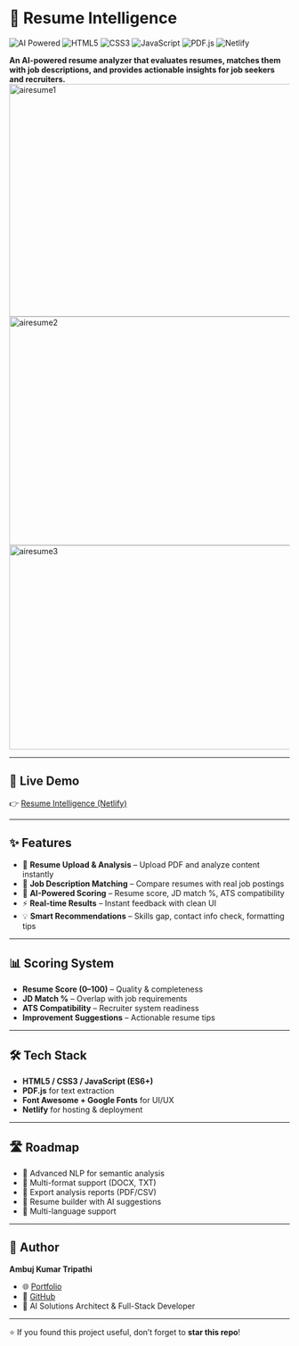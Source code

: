 # 🧠 Resume Intelligence

![AI Powered](https://img.shields.io/badge/AI-Powered-orange)
![HTML5](https://img.shields.io/badge/html5-%23E34F26.svg?style=flat&logo=html5&logoColor=white)
![CSS3](https://img.shields.io/badge/css3-%231572B6.svg?style=flat&logo=css3&logoColor=white)
![JavaScript](https://img.shields.io/badge/javascript-%23323330.svg?style=flat&logo=javascript&logoColor=%23F7DF1E)
![PDF.js](https://img.shields.io/badge/PDF.js-v3.11.174-red)
![Netlify](https://img.shields.io/badge/Deployed-Netlify-brightgreen)

**An AI-powered resume analyzer that evaluates resumes, matches them with job descriptions, and provides actionable insights for job seekers and recruiters.**
<img width="925" height="417" alt="airesume1" src="https://github.com/user-attachments/assets/4f956ba8-d215-4799-9485-0d2d1974fe95" />
<img width="849" height="410" alt="airesume2" src="https://github.com/user-attachments/assets/4fd1262e-e23d-4b5e-bf42-9d1d9cc79930" />
<img width="854" height="366" alt="airesume3" src="https://github.com/user-attachments/assets/926eff8d-3f1e-4bd8-a024-6c9e71530141" />


---

## 🚀 Live Demo  
👉 [Resume Intelligence (Netlify)](https://ambuj-resume-intelligence.netlify.app/)

---

## ✨ Features  

- 📄 **Resume Upload & Analysis** – Upload PDF and analyze content instantly  
- 📝 **Job Description Matching** – Compare resumes with real job postings  
- 🎯 **AI-Powered Scoring** – Resume score, JD match %, ATS compatibility  
- ⚡ **Real-time Results** – Instant feedback with clean UI  
- 💡 **Smart Recommendations** – Skills gap, contact info check, formatting tips  

---

## 📊 Scoring System  

- **Resume Score (0–100)** – Quality & completeness  
- **JD Match %** – Overlap with job requirements  
- **ATS Compatibility** – Recruiter system readiness  
- **Improvement Suggestions** – Actionable resume tips  

---

## 🛠️ Tech Stack  

- **HTML5 / CSS3 / JavaScript (ES6+)**  
- **PDF.js** for text extraction  
- **Font Awesome + Google Fonts** for UI/UX  
- **Netlify** for hosting & deployment  

---

## 🛣️ Roadmap  

- 🔹 Advanced NLP for semantic analysis  
- 🔹 Multi-format support (DOCX, TXT)  
- 🔹 Export analysis reports (PDF/CSV)  
- 🔹 Resume builder with AI suggestions  
- 🔹 Multi-language support  

---

## 👤 Author  

**Ambuj Kumar Tripathi**  
- 🌐 [Portfolio](https://ambuj123-lab.github.io/Ambuj_AI_Portfolio/)  
- 🐙 [GitHub](https://github.com/Ambuj123-lab)  
- 💼 AI Solutions Architect & Full-Stack Developer  

---

⭐ If you found this project useful, don’t forget to **star this repo**!  
